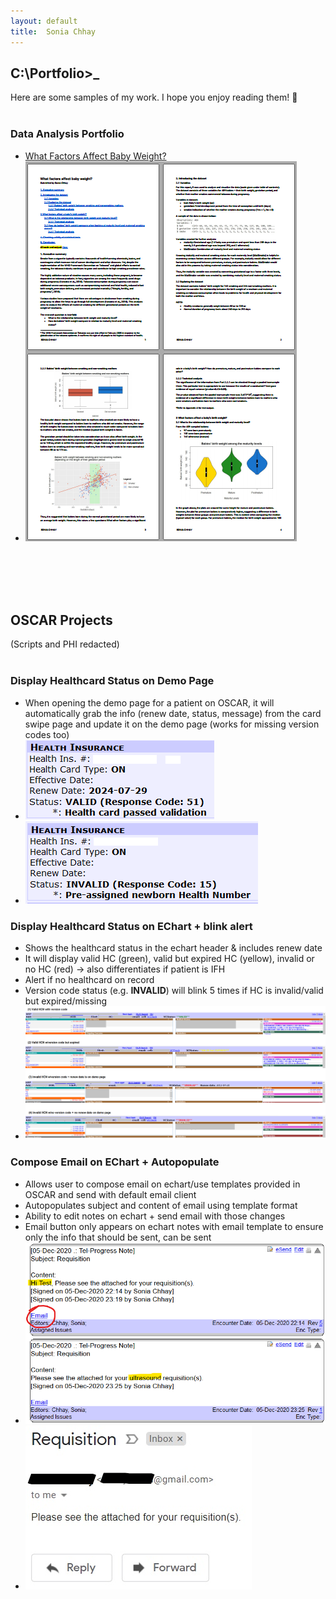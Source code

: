 ```yaml
---
layout: default
title:  Sonia Chhay
---
```


## C:\Portfolio>_

Here are some samples of my work. I hope you enjoy reading them! 📁 <br/><br/>

### Data Analysis Portfolio
- <a href="{{ 'SoniaChhay_Submission.pdf'   | relative_url }}">What Factors Affect Baby Weight?</a> 
- ![Sample view:](bbw.png)

<br/><br/><br/><br/>
## OSCAR Projects

(Scripts and PHI redacted) <br/><br/>

### Display Healthcard Status on Demo Page
- When opening the demo page for a patient on OSCAR, it will automatically grab the info (renew date, status, message) from the card swipe page and update it on the demo page (works for missing version codes too)
- ![Sample view:](valid_hcn.png)
- ![Sample view:](invalid_hcn.png)

### Display Healthcard Status on EChart + blink alert
- Shows the healthcard status in the echart header & includes renew date 
- It will display valid HC (green), valid but expired HC (yellow), invalid or no HC (red) -> also differentiates if patient is IFH
- Alert if no healthcard on record
- Version code status (e.g. **INVALID**) will blink 5 times if HC is invalid/valid but expired/missing
- ![Sample view:](demo_status.png)

### Compose Email on EChart + Autopopulate
- Allows user to compose email on echart/use templates provided in OSCAR and send with default email client
- Autopopulates subject and content of email using template format
- Ability to edit notes on echart + send email with those changes
- Email button only appears on echart notes with email template to ensure only the info that should be sent, can be sent
- ![Sample view:](image1.png)
- ![Sample view:](image2.jpg)

